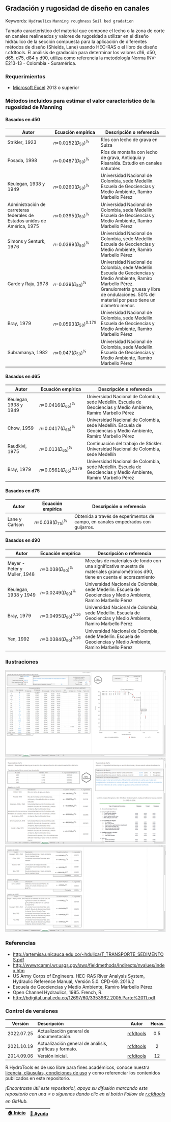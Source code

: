 ## Gradación y rugosidad de diseño en canales
Keywords: `Hydraulics` `Manning roughness` `Soil bed gradation` 

Tamaño característico del material que compone el lecho o la zona de corte en canales realineados y valores de rugosidad a utilizar en el diseño hidráulico de la sección compuesta para la aplicación de diferentes métodos de diseño (Shields, Lane) usando HEC-RAS o el libro de diseño r.cfdtools. El análisis de gradación para determinar los valores d16, d50, d65, d75, d84 y d90, utiliza como referencia la metodología Norma INV-E213-13 - Colombia - Suramérica.


### Requerimientos

* [Microsoft Excel](https://www.microsoft.com/en-us/microsoft-365/excel) 2013 o superior


### Métodos incluidos para estimar el valor característico de la rugosidad de Manning


#### Basados en d50
| Autor                                                                      | Ecuación empírica                         | Descripción o referencia                                                                                                                                                                                          |
|----------------------------------------------------------------------------|-------------------------------------------|-------------------------------------------------------------------------------------------------------------------------------------------------------------------------------------------------------------------|
| Strikler, 1923                                                             | 𝑛=0.0152(𝐷<sub>50</sub>)<sup>1⁄6<sup>   | Ríos con lecho de grava en Suiza                                                                                                                                                                                  |                                                                                                                                                                                  
| Posada, 1998                                                               | 𝑛=0.0487(𝐷<sub>50</sub>)<sup>1⁄6<sup>   | Ríos de montaña con lecho de grava, Antioquia y Risaralda. Estudio en canales naturales                                                                                                                           |                                                                                                                           
| Keulegan, 1938 y 1949                                                      | 𝑛=0.0260(𝐷<sub>50</sub>)<sup>1⁄6<sup>   | Universidad Nacional de Colombia, sede Medellín. Escuela de Geociencias y Medio Ambiente, Ramiro Marbello Pérez                                                                                                   |                                                                                                   
| Administración de carreteras federales de Estados unidos de América, 1975  | 𝑛=0.0395(𝐷<sub>50</sub>)<sup>1⁄6<sup>   | Universidad Nacional de Colombia, sede Medellín. Escuela de Geociencias y Medio Ambiente, Ramiro Marbello Pérez                                                                                                   |                                                                                                   
| Simons y Senturk, 1976                                                     | 𝑛=0.0389(𝐷<sub>50</sub>)<sup>1⁄6<sup>   | Universidad Nacional de Colombia, sede Medellín. Escuela de Geociencias y Medio Ambiente, Ramiro Marbello Pérez                                                                                                   |                                                                                                   
| Garde y Raju, 1978                                                         | 𝑛=0.039(𝐷<sub>50</sub>)<sup>1⁄6<sup>    | Universidad Nacional de Colombia, sede Medellín. Escuela de Geociencias y Medio Ambiente, Ramiro Marbello Pérez. Granulometría gruesa y libre de ondulaciones. 50% del material por peso tiene un diámetro menor. | 
| Bray, 1979                                                                 | 𝑛=0.0593(𝐷<sub>50</sub>)<sup>0.179<sup> | Universidad Nacional de Colombia, sede Medellín. Escuela de Geociencias y Medio Ambiente, Ramiro Marbello Pérez                                                                                                   |                                                                                                   
| Subramanya, 1982                                                           | 𝑛=0.047(𝐷<sub>50</sub>)<sup>1⁄6<sup>    | Universidad Nacional de Colombia, sede Medellín. Escuela de Geociencias y Medio Ambiente, Ramiro Marbello Pérez                                                                                                   |                                                                                                   


#### Basados en d65
| Autor                  | Ecuación empírica                         | Descripción o referencia                                                                                        |
|------------------------|-------------------------------------------|-----------------------------------------------------------------------------------------------------------------|
| Keulegan, 1938 y 1949  | 𝑛=0.0416(𝐷<sub>65</sub>)<sup>1⁄6<sup>   | Universidad Nacional de Colombia, sede Medellín. Escuela de Geociencias y Medio Ambiente, Ramiro Marbello Pérez |                        
| Chow, 1959             | 𝑛=0.0417(𝐷<sub>65</sub>)<sup>1⁄6<sup>   | Universidad Nacional de Colombia, sede Medellín. Escuela de Geociencias y Medio Ambiente, Ramiro Marbello Pérez |                                       
| Raudkivi, 1975         | 𝑛=0.013(𝐷<sub>65</sub>)<sup>1⁄6<sup>    | Continuación del trabajo de Stickler. Universidad Nacional de Colombia, sede Medellín                           | 
| Bray, 1979             | 𝑛=0.0561(𝐷<sub>65</sub>)<sup>0.179<sup> | Universidad Nacional de Colombia, sede Medellín. Escuela de Geociencias y Medio Ambiente, Ramiro Marbello Pérez |                       


#### Basados en d75
| Autor          | Ecuación empírica                       | Descripción o referencia                                                         |
|----------------|-----------------------------------------|----------------------------------------------------------------------------------|
| Lane y Carlson | 𝑛=0.038(𝐷<sub>75</sub>)<sup>1⁄6<sup>  | Obtenida a través de experimentos de campo, en canales empedrados con guijarros. | 


#### Basados en d90
| Autor                        | Ecuación empírica                        | Descripción o referencia                                                                                                         |
|------------------------------|------------------------------------------|----------------------------------------------------------------------------------------------------------------------------------|
| Meyer - Peter y Muller, 1948 | 𝑛=0.038(𝐷<sub>90</sub>)<sup>1⁄6<sup>   | Mezclas de materiales de fondo con una significativa muestra de materiales granulométricos d90, tiene en cuenta el acorazamiento | 
| Keulegan, 1938 y 1949        | 𝑛=0.0249(𝐷<sub>90</sub>)<sup>1⁄6<sup>  | Universidad Nacional de Colombia, sede Medellín. Escuela de Geociencias y Medio Ambiente, Ramiro Marbello Pérez                  |                  
| Bray, 1979                   | 𝑛=0.0495(𝐷<sub>90</sub>)<sup>0.16<sup> | Universidad Nacional de Colombia, sede Medellín. Escuela de Geociencias y Medio Ambiente, Ramiro Marbello Pérez                  |                  
| Yen, 1992                    | 𝑛=0.0384(𝐷<sub>90</sub>)<sup>0.16<sup> | Universidad Nacional de Colombia, sede Medellín. Escuela de Geociencias y Medio Ambiente, Ramiro Marbello Pérez                  |                  


### Ilustraciones

![R.HydroTools.GradacionRugosidad.Screenshot1](https://github.com/rcfdtools/R.HydroTools/blob/main/GradacionRugosidad/Screenshot/Screenshot1.png)
![R.HydroTools.GradacionRugosidad.Screenshot2](https://github.com/rcfdtools/R.HydroTools/blob/main/GradacionRugosidad/Screenshot/Screenshot2.png)
![R.HydroTools.GradacionRugosidad.Screenshot3](https://github.com/rcfdtools/R.HydroTools/blob/main/GradacionRugosidad/Screenshot/Screenshot3.png)


### Referencias

* http://artemisa.unicauca.edu.co/~hdulica/T_TRANSPORTE_SEDIMENTOS.pdf
* http://wwwrcamnl.wr.usgs.gov/sws/fieldmethods/Indirects/nvalues/index.htm
* US Army Corps of Engineers. HEC-RAS River Analysis System, Hydraulic Reference Manual, Versión 5.0. CPD-69. 2016.2
* Escuela de Geociencias y Medio Ambiente, Ramiro Marbello Pérez
* Open Channel Hydraulics, 1985. French, R.
* http://bdigital.unal.edu.co/12697/60/3353962.2005.Parte%2011.pdf


### Control de versiones

| Versión     | Descripción                                            | Autor                                      | Horas |
|-------------|:-------------------------------------------------------|--------------------------------------------|:-----:|
| 2022.07.25  | Actualización general de documentación.                | [rcfdtools](https://github.com/rcfdtools)  |  0.5  |
| 2021.10.19  | Actualización general de análisis, gráficas y formato. | [rcfdtools](https://github.com/rcfdtools)  |   2   |
| 2014.09.06  | Versión inicial.                                       | [rcfdtools](https://github.com/rcfdtools)  |  12   |


R.HydroTools es de uso libre para fines académicos, conoce nuestra [licencia, cláusulas, condiciones de uso](https://github.com/rcfdtools/R.HydroTools/wiki/License) y como referenciar los contenidos publicados en este repositorio.

_¡Encontraste útil este repositorio!, apoya su difusión marcando este repositorio con una ⭐ o síguenos dando clic en el botón Follow de [r.cfdtools](https://github.com/rcfdtools) en GitHub._

| [:house: Inicio](https://github.com/rcfdtools/R.HydroTools/wiki) | [:beginner: Ayuda](https://github.com/rcfdtools/R.HydroTools/discussions/18)  |
|------------------------------------------------------------------|-------------------------------------------------------------------------------|
